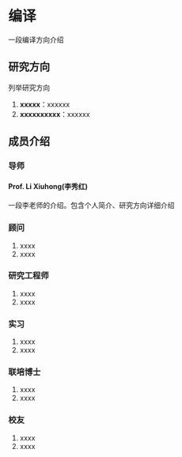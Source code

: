 # 编译

一段编译方向介绍

## 研究方向
列举研究方向
1. **xxxxx**：xxxxxx
2. **xxxxxxxxxx**：xxxxxx

## 成员介绍

### 导师
#### Prof. Li Xiuhong(李秀红)
一段李老师的介绍。包含个人简介、研究方向详细介绍

### 顾问
1. xxxx
2. xxxx

### 研究工程师
1. xxxx
2. xxxx

### 实习
1. xxxx
2. xxxx

### 联培博士
1. xxxx
2. xxxx

### 校友
1. xxxx
2. xxxx
